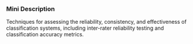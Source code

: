 ### Mini Description

Techniques for assessing the reliability, consistency, and effectiveness of classification systems, including inter-rater reliability testing and classification accuracy metrics.
